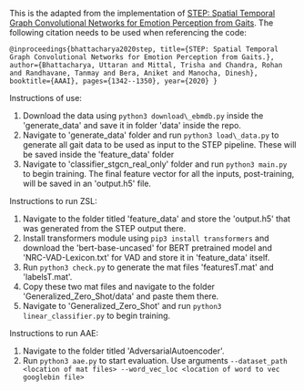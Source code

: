 This is the adapted from the implementation of [STEP: Spatial Temporal Graph Convolutional Networks for Emotion Perception from Gaits](https://aaai.org/ojs/index.php/AAAI/article/view/5490). The following citation needs to be used when referencing the code:

``@inproceedings{bhattacharya2020step,
  title={STEP: Spatial Temporal Graph Convolutional Networks for Emotion Perception from Gaits.},
  author={Bhattacharya, Uttaran and Mittal, Trisha and Chandra, Rohan and Randhavane, Tanmay and Bera, Aniket and Manocha, Dinesh},
  booktitle={AAAI},
  pages={1342--1350},
  year={2020}
}``

Instructions of use:

1. Download the data using ```python3 download\_ebmdb.py``` inside the 'generate_data' and save it in folder 'data' inside the repo.
2. Navigate to 'generate\_data' folder and run ```python3 load\_data.py``` to generate all gait data to be used as input to the STEP pipeline. These will be saved inside the 'feature_data' folder
3. Navigate to 'classifier_stgcn_real_only' folder and run ```python3 main.py``` to begin training. The final feature vector for all the inputs, post-training, will be saved in an 'output.h5' file.

Instructions to run ZSL:

1. Navigate to the folder titled 'feature_data' and store the 'output.h5' that was generated from the STEP output there. 
2. Install transformers module using ```pip3 install transformers``` and download the 'bert-base-uncased' for BERT pretrained model and 'NRC-VAD-Lexicon.txt' for VAD and store it in 'feature_data' itself.
3. Run ```python3 check.py``` to generate the mat files 'featuresT.mat' and 'labelsT.mat'.
4. Copy these two mat files and navigate to the folder 'Generalized_Zero_Shot/data' and paste them there.
5. Navigate to 'Generalized_Zero_Shot' and run ```python3 linear_classifier.py``` to begin training.

Instructions to run AAE:

1. Navigate to the folder titled 'AdversarialAutoencoder'.
2. Run ```python3 aae.py``` to start evaluation. Use arguments ```--dataset_path <location of mat files> --word_vec_loc <location of word to vec googlebin file>``` 


